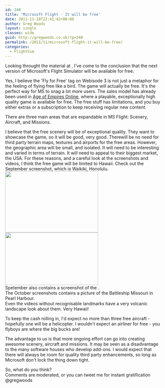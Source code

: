 ```yaml
---
id: 240
title: 'Microsoft Flight - It will be free'
date: 2011-11-18T22:41:42+00:00
author: Greg Woods
layout: single
classes: wide
guid: http://gregwoods.co.uk/?p=240
permalink: /2011/11/microsoft-flight-it-will-be-free/
categories:
  - FlightSim
---
```

Looking throught the material at <a href="http://www.microsoft.com/games/flight/" title="http://www.microsoft.com/games/flight/" target="_blank"></a>, I've come to the conclusion that the next version of Microsoft's Flight Simulator will be available for free.

Yes, I believe the 'Fly for Free' tag on Webisode 3 is not just a metaphor for the feeling of flying free like a bird. The game will actually be free. It's the perfect way for MS to snag a lot more users. The sales model has already been used in <a href="http://ageofempiresonline.com/" title="Age of Empires Online" target="_blank">Age of Empires Online</a>, where a playable, exceptionally high quality game is available for free. The free stuff has limitations, and you buy either extras or a subscription to keep receiving regular new content.

There are three main areas that are expandable in MS Flight: Scenery, Aircraft, and Missions.

I believe that the free scenery will be of exceptional quality. They want to showcase the game, so it will be good, very good. Therewill be no need for third party terrain maps, textures and airports for the free areas. However, the geographic area will be small, and isolated. It will need to be interesting and varied in terms of terrain. It will need to appeal to their biggest market, the USA. For these reasons, and a careful look at the screenshots and videos, I think the free game will be limited to Hawaii. Check out the September screenshot, which is Waikiki, Honolulu.  
[<img src="http://gregwoods.co.uk/wp-content/uploads/2011/11/Waikiki-300x196.png" alt="" title="Waikiki" width="300" height="196" class="alignleft size-medium wp-image-242" />](http://gregwoods.co.uk/wp-content/uploads/2011/11/Waikiki.png)[<img src="http://gregwoods.co.uk/wp-content/uploads/2011/11/flight-300x169.png" alt="" title="Screen shot from Microsoft Flight website" width="300" height="169" class="alignright size-medium wp-image-248" />](http://gregwoods.co.uk/wp-content/uploads/2011/11/flight.png)  
Spetember also contains a screenshot of the [](http://www.ifa.hawaii.edu/mko/ "Mauna Kea Observatories").  
The October screenshots contains a picture of the Battleship Missouri in Pearl Harbour.  
Even the videos without recognisable landmarks have a very volcanic landscape look about them. Very Hawaii!

To keep the cash rolling in, I'd expect no more than three free aircraft - hopefully one will be a helicopter. I wouldn't expect an airliner for free - you flyboys are where the big bucks are!

The advantage to us is that more ongoing effort can go into creating awesome scenery, aircraft and missions. It may be seen as a disadvantage to the many software houses who develop add-ons. I would expect that there will always be room for quality third party enhancements, so long as Microsoft don't lock the thing down tight.

So, what do you think?  
Comments are moderated, or you can tweet me for instant gratification @gregwoods